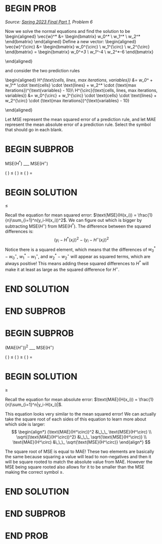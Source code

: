 # BEGIN PROB

<i>Source: [Spring 2023 Final Part 1](../sp23-final-pt1/index.html), Problem 6</i>

Now we solve the normal equations and find the solution to be
\begin{aligned}
            \vec{w}^* &= \begin{bmatrix} w_0^* \\ w_1^* \\ w_2^* \end{bmatrix}
\end{aligned}
Define a new vector:
\begin{aligned}
            \vec{w}^{\circ} &= \begin{bmatrix} w_0^{\circ} \\ w_1^{\circ} \\ w_2^{\circ} \end{bmatrix} = \begin{bmatrix} w_0^*+3 \\ w_1^*-4 \\ w_2^*-6 \end{bmatrix}
            
\end{aligned}

and consider the two prediction rules

\begin{aligned}
        H^*(\text{cells, lines, max iterations, variables}) &=  w_0^* + w_1^* \cdot \text{cells} \cdot \text{lines} + w_2^* \cdot (\text{max iterations})^{\text{variables} - 10}\\
        H^{\circ}(\text{cells, lines, max iterations, variables}) &=  w_0^{\circ} + w_1^{\circ} \cdot \text{cells} \cdot \text{lines} + w_2^{\circ} \cdot (\text{max iterations})^{\text{variables} - 10}
        
\end{aligned}

Let $\text{MSE}$ represent the mean squared error of a prediction
rule, and let $\text{MAE}$ represent the mean absolute error of a prediction
rule. Select the symbol that should go in each blank.

# BEGIN SUBPROB

$\text{MSE}(H^*)$ ___ $\text{MSE}(H^{\circ})$

( ) $\leq$
( ) $\geq$
( ) $=$

# BEGIN SOLUTION

$\leq$

Recall the equation for mean squared error: $\text{MSE}(H(x_i)) = \frac{1}{n}\sum_{i=1}^n(y_i-H(x_i))^2$. We can figure out which is bigger by subtracting  $\text{MSE}(H^{\circ})$ from $\text{MSE}(H^*)$. The difference between the squared differences is:
$$(y_i-H^*(x_i))^2-(y_i-H^{\circ}(x_i))^2$$Notice there is a squared element, which means that the differences of $w^*_0 - w^{\circ}_0$, $w^*_1 - w^{\circ}_1$, and $w^*_2 - w^{\circ}_2$ will appear as squared terms, which are always positive! This means adding these squared differences to $H^*$ will make it at least as large as the squared difference for $H^{\circ}$.

# END SOLUTION

# END SUBPROB

# BEGIN SUBPROB

$(\text{MAE}(H^{\circ}))^2$ ___ $\text{MSE}(H^{\circ})$

( ) $\leq$
( ) $\geq$
( ) $=$

# BEGIN SOLUTION

$\geq$

Recall the equation for mean absolute error: $\text{MAE}(H(x_i)) = \frac{1}{n}\sum_{i=1}^n|y_i-H(x_i)|$.

This equation looks very similar to the mean squared error! We can actually take the square root of each sides of this equation to learn more about which side is larger:
$$
\begin{align*}
(\text{MAE}(H^\circ))^2 &\_\_\_ \text{MSE}(H^\circ) \\
\sqrt{(\text{MAE}(H^\circ))^2} &\_\_\_ \sqrt{\text{MSE}(H^\circ)} \\
\text{MAE}(H^\circ) &\_\_\_ \sqrt{\text{MSE}(H^\circ)}
\end{align*}
$$

The square root of $\text{MSE}$ is equal to $\text{MAE}$! These two elements are basically the same because squaring a value will lead to non-negatives and then it will be square rooted to match the absolute value from $\text{MAE}$. However the $\text{MSE}$ being square rooted also allows for it to be smaller than the $\text{MSE}$ making the correct symbol $\geq$.

# END SOLUTION

# END SUBPROB

# END PROB